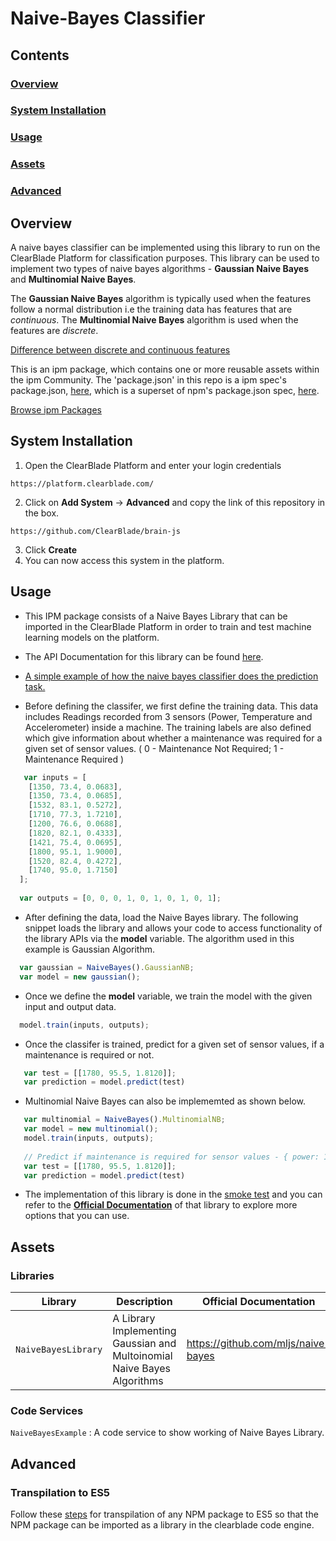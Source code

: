 # Naive-Bayes Classifier

## Contents

### [Overview](#overview-1)
### [System Installation](#system-installation)
### [Usage](#usage-1)
### [Assets](#assets-1)
### [Advanced](#advanced-1)

## Overview

A naive bayes classifier can be implemented using this library to run on the ClearBlade Platform for classification purposes. This library can be used to implement two types of naive bayes algorithms - **Gaussian Naive Bayes** and **Multinomial Naive Bayes**. 

The **Gaussian Naive Bayes** algorithm is typically used when the features follow a normal distribution i.e the training data has features that are *continuous*. The **Multinomial Naive Bayes** algorithm is used when the features are *discrete*.

[Difference between discrete and continuous features](https://hackernoon.com/continuous-vs-discrete-variables-in-the-context-of-machine-learning-15d9005e2525)

This is an ipm package, which contains one or more reusable assets within the ipm Community. The 'package.json' in this repo is a ipm spec's package.json, [here](https://docs.clearblade.com/v/3/6-ipm/spec), which is a superset of npm's package.json spec, [here](https://docs.npmjs.com/files/package.json).

[Browse ipm Packages](https://ipm.clearblade.com)

## System Installation

1. Open the ClearBlade Platform and enter your login credentials
```
https://platform.clearblade.com/
```
2. Click on **Add System** -> **Advanced** and copy the link of this repository in the box.
```
https://github.com/ClearBlade/brain-js
```
3. Click **Create**
4. You can now access this system in the platform.

## Usage

- This IPM package consists of a Naive Bayes Library that can be imported in the ClearBlade Platform in order to train and test machine learning models on the platform.

- The API Documentation for this library can be found [here](https://mljs.github.io/naive-bayes/).

- [A simple example of how the naive bayes classifier does the prediction task.](https://www.geeksforgeeks.org/naive-bayes-classifiers/)

- Before defining the classifer, we first define the training data. This data includes Readings recorded from 3 sensors (Power, Temperature and Accelerometer) inside a machine. The training labels are also defined which give information about whether a maintenance was required for a given set of sensor values. ( 0 - Maintenance Not Required; 1 - Maintenance Required )

``` javascript
   var inputs = [
    [1350, 73.4, 0.0683], 
    [1350, 73.4, 0.0685], 
    [1532, 83.1, 0.5272], 
    [1710, 77.3, 1.7210], 
    [1200, 76.6, 0.0688], 
    [1820, 82.1, 0.4333], 
    [1421, 75.4, 0.0695], 
    [1800, 95.1, 1.9000], 
    [1520, 82.4, 0.4272], 
    [1740, 95.0, 1.7150]
  ]; 
  
  var outputs = [0, 0, 0, 1, 0, 1, 0, 1, 0, 1]; 

```

- After defining the data, load the Naive Bayes library. The following snippet loads the library and allows your code to access functionality of the library APIs via the **model** variable. The algorithm used in this example is Gaussian Algorithm.

``` javascript
  var gaussian = NaiveBayes().GaussianNB;
  var model = new gaussian();
```

- Once we define the **model** variable, we train the model with the given input and output data.

``` javascript
  model.train(inputs, outputs); 
```

- Once the classifer is trained, predict for a given set of sensor values, if a maintenance is required or not.

``` javascript
   var test = [[1780, 95.5, 1.8120]];
   var prediction = model.predict(test)
```

- Multinomial Naive Bayes can also be implememted as shown below.

``` javascript
   var multinomial = NaiveBayes().MultinomialNB;
   var model = new multinomial();
   model.train(inputs, outputs); 
  
   // Predict if maintenance is required for sensor values - { power: 1780, temperature: 95.5, accelerometer: 1.8120 }
   var test = [[1780, 95.5, 1.8120]];
   var prediction = model.predict(test)
```

- The implementation of this library is done in the [smoke test](https://github.com/ClearBlade/naive-bayes/blob/master/code/services/NaiveBayesExample/NaiveBayesExample.js) and you can refer to the [**Official Documentation**](https://github.com/mljs/naive-bayes) of that library to explore more options that you can use.  

## Assets

### Libraries 

| Library  | Description  | Official Documentation |   
|---|---|---|
| ``` NaiveBayesLibrary ```  | A Library Implementing Gaussian and Multoinomial Naive Bayes Algorithms | https://github.com/mljs/naive-bayes  | 

### Code Services

``` NaiveBayesExample ``` : A code service to show working of Naive Bayes Library.

## Advanced

### Transpilation to ES5

Follow these [steps](https://github.com/ClearBlade/Machine-Learning-Node-Libraries/blob/master/README.md#steps-for-transpilation-to-es5-1) for transpilation of any NPM package to ES5 so that the NPM package can be imported as a library in the clearblade code engine.
